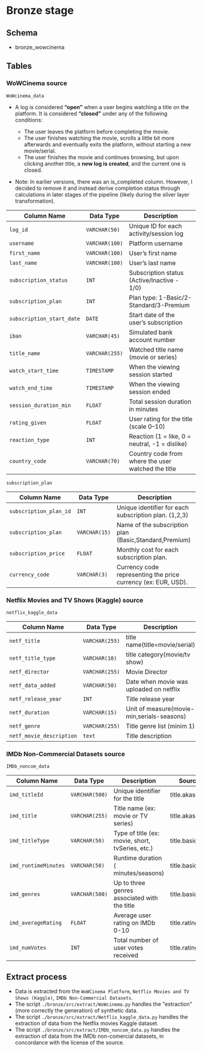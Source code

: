 # Bronze stage

## Schema

- bronze_wowcinema

## Tables

### **WoWCinema source**

`WoWcinema_data`

- A log is considered **“open”** when a user begins watching a title on the platform. It is considered **“closed”** under any of the following conditions:

  - The user leaves the platform before completing the movie.
  - The user finishes watching the movie, scrolls a little bit more afterwards and eventually exits the platform, without starting a new movie/serial.
  - The user finishes the movie and continues browsing, but upon clicking another title, a **new log is created**, and the current one is closed.

- Note: In earlier versions, there was an is_completed column. However, I decided to remove it and instead derive completion status through calculations in later stages of the pipeline (likely during the silver layer transformation).

| Column Name               | Data Type      | Description                                        |
| ------------------------- | -------------- | -------------------------------------------------- |
| `log_id`                  | `VARCHAR(50)`  | Unique ID for each activity/session log            |
| `username`                | `VARCHAR(100)` | Platform username                                  |
| `first_name`              | `VARCHAR(100)` | User’s first name                                  |
| `last_name`               | `VARCHAR(100)` | User’s last name                                   |
| `subscription_status`     | `INT`          | Subscription status (Active/Inactive - 1/0)        |
| `subscription_plan`       | `INT`          | Plan type: 1-Basic/2-Standard/3-Premium            |
| `subscription_start_date` | `DATE`         | Start date of the user’s subscription              |
| `iban`                    | `VARCHAR(45)`  | Simulated bank account number                      |
| `title_name`              | `VARCHAR(255)` | Watched title name (movie or series)               |
| `watch_start_time`        | `TIMESTAMP`    | When the viewing session started                   |
| `watch_end_time`          | `TIMESTAMP`    | When the viewing session ended                     |
| `session_duration_min`    | `FLOAT`        | Total session duration in minutes                  |
| `rating_given`            | `FLOAT`        | User rating for the title (scale 0–10)             |
| `reaction_type`           | `INT`          | Reaction (1 = like, 0 = neutral, -1 = dislike)     |
| `country_code`            | `VARCHAR(70)`  | Country code from where the user watched the title |

`subscription_plan`

| Column Name            | Data Type     | Description                                                   |
| ---------------------- | ------------- | ------------------------------------------------------------- |
| `subscription_plan_id` | `INT`         | Unique identifier for each subscription plan. (1,2,3)         |
| `subscription_plan`    | `VARCHAR(15)` | Name of the subscription plan (Basic,Standard,Premium)        |
| `subscription_price`   | `FLOAT`       | Monthly cost for each subscription plan.                      |
| `currency_code`        | `VARCHAR(3)`  | Currency code representing the price currency (ex: EUR, USD). |

### **Netflix Movies and TV Shows (Kaggle) source**

`netflix_kaggle_data`

| Column Name              | Data Type      | Description                                |
| ------------------------ | -------------- | ------------------------------------------ |
| `netf_title`             | `VARCHAR(255)` | title name(title=movie/serial)             |
| `netf_title_type`        | `VARCHAR(10)`  | title category(movie/tv show)              |
| `netf_director`          | `VARCHAR(255)` | Movie Director                             |
| `netf_data_added`        | `VARCHAR(50)`  | Date when movie was uploaded on netflix    |
| `netf_release_year`      | `INT`          | Title release year                         |
| `netf_duration`          | `VARCHAR(15)`  | Unit of measure(movie-min,serials-seasons) |
| `netf_genre`             | `VARCHAR(255)` | Title genre list (minim 1)                 |
| `netf_movie_description` | `text`         | Title description                          |

### **IMDb Non-Commercial Datasets source**

`IMDb_noncom_data`

| Column Name          | Data Type      | Description                                      | Source File          |
| -------------------- | -------------- | ------------------------------------------------ | -------------------- |
| `imd_titleId`        | `VARCHAR(500)` | Unique identifier for the title                  | title.akas.tsv.gz    |
| `imd_title`          | `VARCHAR(255)` | Title name (ex: movie or TV series)              | title.akas.tsv.gz    |
| `imd_titleType`      | `VARCHAR(50)`  | Type of title (ex: movie, short, tvSeries, etc.) | title.basics.tsv.gz  |
| `imd_runtimeMinutes` | `VARCHAR(50)`  | Runtime duration ( minutes/seasons)              | title.basics.tsv.gz  |
| `imd_genres`         | `VARCHAR(500)` | Up to three genres associated with the title     | title.basics.tsv.gz  |
| `imd_averageRating`  | `FLOAT`        | Average user rating on IMDb 0-10                 | title.ratings.tsv.gz |
| `imd_numVotes`       | `INT`          | Total number of user votes received              | title.ratings.tsv.gz |

## Extract process

- Data is extracted from the `WoWCinema Platform`, `Netflix Movies and TV Shows (Kaggle)`, `IMDb Non-Commercial Datasets`.
- The script `./bronze/src/extract/WoWcinema.py` handles the "extraction" (more correctly the generation) of synthetic data.
- The script `./bronze/src/extract/Netflix_kaggle_data.py` handles the extraction of data from the Netflix movies Kaggle dataset.
- The script `./bronze/src/extract/IMDb_noncom_data.py` handles the extraction of data from the IMDb non-comercial datasets, in concordance with the license of the source.
